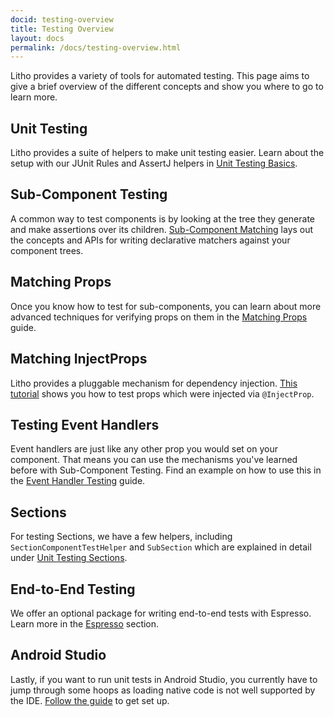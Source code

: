 ```yaml
---
docid: testing-overview
title: Testing Overview
layout: docs
permalink: /docs/testing-overview.html
---
```


Litho provides a variety of tools for automated testing. This page aims to
give a brief overview of the different concepts and show you where to go
to learn more.

## Unit Testing

Litho provides a suite of helpers to make unit testing easier. Learn about the
setup with our JUnit Rules and AssertJ helpers in [Unit Testing Basics](/docs/unit-testing).

## Sub-Component Testing

A common way to test components is by looking at the tree they generate and make
assertions over its children. [Sub-Component
Matching](/docs/subcomponent-testing) lays out the concepts and APIs for writing
declarative matchers against your component trees.

## Matching Props

Once you know how to test for sub-components, you can learn about more advanced
techniques for verifying props on them in the [Matching
Props](/docs/prop-matching) guide.

## Matching InjectProps

Litho provides a pluggable mechanism for dependency injection. [This tutorial](/docs/injectprops-matching)
shows you how to test props which were injected via `@InjectProp`.

## Testing Event Handlers

Event handlers are just like any other prop you would set on your component.
That means you can use the mechanisms you've learned before with Sub-Component
Testing. Find an example on how to use this in the
[Event Handler Testing](/docs/event-handler-testing) guide.

## Sections

For testing Sections, we have a few helpers, including
`SectionComponentTestHelper` and `SubSection` which are explained in detail
under [Unit Testing Sections](/docs/sections-testing).

## End-to-End Testing

We offer an optional package for writing end-to-end tests with Espresso. Learn
more in the [Espresso](/docs/espresso-testing) section.

## Android Studio

Lastly, if you want to run unit tests in Android Studio, you currently have to
jump through some hoops as loading native code is not well supported by the IDE.
[Follow the guide](/docs/tests-in-android-studio) to get set up.



